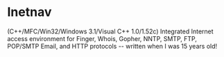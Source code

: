# Inetnav
(C++/MFC/Win32/Windows 3.1/Visual C++ 1.0/1.52c) Integrated Internet access environment for Finger, Whois, Gopher, NNTP, SMTP, FTP, POP/SMTP Email, and HTTP protocols -- written when I was 15 years old!
